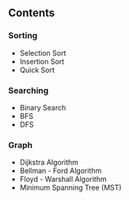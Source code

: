 
## Contents
### Sorting
- Selection Sort
- Insertion Sort
- Quick Sort

### Searching
- Binary Search
- BFS
- DFS

### Graph
- Dijkstra Algorithm
- Bellman - Ford Algorithm
- Floyd - Warshall Algorithm
- Minimum Spanning Tree (MST)
